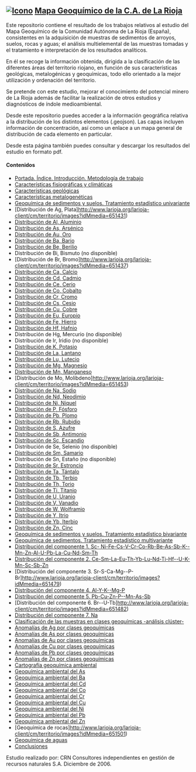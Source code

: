 ## [![Icono](http://www.iderioja.larioja.org/imagenes/logo_iderioja_56x70.gif)](http://www.iderioja.org)     [Mapa Geoquímico de la C.A. de La Rioja](https://github.com/iderioja/mapa_geoquimico)

Este repositorio contiene el resultado de los trabajos relativos al estudio del Mapa Geoquímico de la Comunidad Autónoma de La Rioja (España), consistentes en la adquisición de muestras de sedimentos de arroyos, suelos, rocas y aguas; el análisis multielemental de las muestras tomadas y el tratamiento e interpretación de los resultados analíticos.

En él se recoge la información obtenida, dirigida a la clasificación de las diferentes áreas del territorio riojano, en función de sus características geológicas, metalogénicas y geoquímicas, todo ello orientado a la mejor utilización y ordenación del territorio.

Se pretende con este estudio, mejorar el conocimiento del potencial minero de La Rioja además de facilitar la realización de otros estudios y diagnósticos de índole medioambiental.

Desde este repositorio puedes acceder a la información geográfica relativa a la distribución de los distintos elementos (.geojson). Las capas incluyen información de concentración, así como un enlace a un mapa general de distribución de cada elemento en particular.

Desde esta página también puedes consultar y descargar los resultados del estudio en formato pdf.

#### Contenidos

- [Portada. Índice. Introducción. Metodología de trabajo](http://www.larioja.org/larioja-client/cm/territorio/images?idMmedia=651426)
- [Características fisiográficas y climáticas](http://www.larioja.org/larioja-client/cm/territorio/images?idMmedia=651427)
- [Características geológicas](http://www.larioja.org/larioja-client/cm/territorio/images?idMmedia=651428)
- [Características metalogenéticas](http://www.larioja.org/larioja-client/cm/territorio/images?idMmedia=651429)
- [Geoquímica de sedimentos y suelos. Tratamiento estadístico univariante](http://www.larioja.org/larioja-client/cm/territorio/images?idMmedia=651430)
 - [Distribución de Ag, Plata]http://www.larioja.org/larioja-client/cm/territorio/images?idMmedia=651431)
 - [Distribución de Al, Aluminio](http://www.larioja.org/larioja-client/cm/territorio/images?idMmedia=651432)
 - [Distribución de As, Arsénico](http://www.larioja.org/larioja-client/cm/territorio/images?idMmedia=651433)
 - [Distribución de Au, Oro](http://www.larioja.org/larioja-client/cm/territorio/images?idMmedia=651434)
 - [Distribución de Ba, Bario](http://www.larioja.org/larioja-client/cm/territorio/images?idMmedia=651435)
 - [Distribución de Be, Berilio](http://www.larioja.org/larioja-client/cm/territorio/images?idMmedia=651436)
 - Distribución de Bi, Bismuto (no disponible)
 - [Distribución de Br, Bromo]http://www.larioja.org/larioja-client/cm/territorio/images?idMmedia=651437)
 - [Distribución de Ca, Calcio](http://www.larioja.org/larioja-client/cm/territorio/images?idMmedia=651438)
 - [Distribución de Cd, Cadmio](http://www.larioja.org/larioja-client/cm/territorio/images?idMmedia=651439)
 - [Distribución de Ce, Cerio](http://www.larioja.org/larioja-client/cm/territorio/images?idMmedia=651440)
 - [Distribución de Co, Cobalto](http://www.larioja.org/larioja-client/cm/territorio/images?idMmedia=651441)
 - [Distribución de Cr, Cromo](http://www.larioja.org/larioja-client/cm/territorio/images?idMmedia=651442)
 - [Distribución de Cs, Cesio](http://www.larioja.org/larioja-client/cm/territorio/images?idMmedia=651443)
 - [Distribución de Cu, Cobre](http://www.larioja.org/larioja-client/cm/territorio/images?idMmedia=651444)
 - [Distribución de Eu, Europio](http://www.larioja.org/larioja-client/cm/territorio/images?idMmedia=651445)
 - [Distribución de Fe, Hierro](http://www.larioja.org/larioja-client/cm/territorio/images?idMmedia=651446)
 - [Distribución de Hf, Hafnio](http://www.larioja.org/larioja-client/cm/territorio/images?idMmedia=651447)
 - Distribución de Hg, Mercurio (no disponible)
 - Distribución de Ir, Iridio (no disponible)
 - [Distribución de K, Potasio](http://www.larioja.org/larioja-client/cm/territorio/images?idMmedia=651448)
 - [Distribución de La, Lantano](http://www.larioja.org/larioja-client/cm/territorio/images?idMmedia=651449)
 - [Distribución de Lu, Lutecio](http://www.larioja.org/larioja-client/cm/territorio/images?idMmedia=651450)
 - [Distribución de Mg, Magnesio](http://www.larioja.org/larioja-client/cm/territorio/images?idMmedia=651451)
 - [Distribución de Mn, Manganeso](http://www.larioja.org/larioja-client/cm/territorio/images?idMmedia=651452)
 - [Distribución de Mo, Molibdeno]http://www.larioja.org/larioja-client/cm/territorio/images?idMmedia=651453)
 - [Distribución de Na, Sodio](http://www.larioja.org/larioja-client/cm/territorio/images?idMmedia=651454)
 - [Distribución de Nd, Neodimio](http://www.larioja.org/larioja-client/cm/territorio/images?idMmedia=651455)
 - [Distribución de Ni, Níquel](http://www.larioja.org/larioja-client/cm/territorio/images?idMmedia=651456)
 - [Distribución de P, Fósforo](http://www.larioja.org/larioja-client/cm/territorio/images?idMmedia=651457)
 - [Distribución de Pb, Plomo](http://www.larioja.org/larioja-client/cm/territorio/images?idMmedia=651458)
 - [Distribución de Rb, Rubidio](http://www.larioja.org/larioja-client/cm/territorio/images?idMmedia=651459)
 - [Distribución de S, Azufre](http://www.larioja.org/larioja-client/cm/territorio/images?idMmedia=651460)
 - [Distribución de Sb, Antimonio](http://www.larioja.org/larioja-client/cm/territorio/images?idMmedia=651461)
 - [Distribución de Sc, Escandio](http://www.larioja.org/larioja-client/cm/territorio/images?idMmedia=651462)
 - Distribución de Se, Selenio (no disponible)
 - [Distribución de Sm, Samario](http://www.larioja.org/larioja-client/cm/territorio/images?idMmedia=651463)
 - Distribución de Sn, Estaño (no disponible)
 - [Distribución de Sr, Estroncio](http://www.larioja.org/larioja-client/cm/territorio/images?idMmedia=651464)
 - [Distribución de Ta, Tántalo](http://www.larioja.org/larioja-client/cm/territorio/images?idMmedia=651465)
 - [Distribución de Tb, Terbio](http://www.larioja.org/larioja-client/cm/territorio/images?idMmedia=651466)
 - [Distribución de Th, Torio](http://www.larioja.org/larioja-client/cm/territorio/images?idMmedia=651467)
 - [Distribución de Ti, Titanio](http://www.larioja.org/larioja-client/cm/territorio/images?idMmedia=651468)
 - [Distribución de U, Uranio](http://www.larioja.org/larioja-client/cm/territorio/images?idMmedia=651469)
 - [Distribución de V, Vanadio](http://www.larioja.org/larioja-client/cm/territorio/images?idMmedia=651470)
 - [Distribución de W, Wolframio](http://www.larioja.org/larioja-client/cm/territorio/images?idMmedia=651471)
 - [Distribución de Y, Itrio](http://www.larioja.org/larioja-client/cm/territorio/images?idMmedia=651472)
 - [Distribución de Yb, Iterbio](http://www.larioja.org/larioja-client/cm/territorio/images?idMmedia=651473)
 - [Distribución de Zn, Cinc](http://www.larioja.org/larioja-client/cm/territorio/images?idMmedia=651474)
- [Geoquímica de sedimentos y suelos. Tratamiento estadístico bivariante](http://www.larioja.org/larioja-client/cm/territorio/images?idMmedia=651475)
- [Geoquímica de sedimentos. Tratamiento estadístico multivariante](http://www.larioja.org/larioja-client/cm/territorio/images?idMmedia=651476)
 - [Distribución del componente 1. Sc- Ni-Fe-Cs-V-Cr-Co-Rb-Be-As-Sb-K--Mn-Zn-Al-U-Pb-La-Cu-Nd-Sm-Th](http://www.larioja.org/larioja-client/cm/territorio/images?idMmedia=651477)
 - [Distribución del componente 2. Ce-Sm-La-Eu-Th-Yb-Lu-Nd-Ti-Hf--U-K-Mn-Sc-Sb-Zn](http://www.larioja.org/larioja-client/cm/territorio/images?idMmedia=651478)
 - [Distribución del componente 3. Sr-S-Ca-Mg--P-Br]http://www.larioja.org/larioja-client/cm/territorio/images?idMmedia=651479)
 - [Distribución del componente 4. Al-Y-K--Mg-P](http://www.larioja.org/larioja-client/cm/territorio/images?idMmedia=651480)
 - [Distribución del componente 5. Pb-Cu-Zn-P--Mn-As-Sb](http://www.larioja.org/larioja-client/cm/territorio/images?idMmedia=651481)
 - [Distribución del componente 6. Br--U-Tb]http://www.larioja.org/larioja-client/cm/territorio/images?idMmedia=651482)
 - [Distribución del componente 7. Na](http://www.larioja.org/larioja-client/cm/territorio/images?idMmedia=651483)
- [Clasificación de las muestras en clases geoquímicas -análisis clúster-](http://www.larioja.org/larioja-client/cm/territorio/images?idMmedia=651484)
 - [Anomalías de Ag por clases geoquímicas](http://www.larioja.org/larioja-client/cm/territorio/images?idMmedia=651485)
 - [Anomalías de As por clases geoquímicas](http://www.larioja.org/larioja-client/cm/territorio/images?idMmedia=651486)
 - [Anomalías de Au por clases geoquímicas](http://www.larioja.org/larioja-client/cm/territorio/images?idMmedia=651487)
 - [Anomalías de Cu por clases geoquímicas](http://www.larioja.org/larioja-client/cm/territorio/images?idMmedia=651488)
 - [Anomalías de Pb por clases geoquímicas](http://www.larioja.org/larioja-client/cm/territorio/images?idMmedia=651489)
 - [Anomalías de Zn por clases geoquímicas](http://www.larioja.org/larioja-client/cm/territorio/images?idMmedia=651490)
- [Cartografía geoquímica ambiental](http://www.larioja.org/larioja-client/cm/territorio/images?idMmedia=651491)
 - [Geoquímica ambiental del As](http://www.larioja.org/larioja-client/cm/territorio/images?idMmedia=651492)
 - [Geoquímica ambiental del Ba](http://www.larioja.org/larioja-client/cm/territorio/images?idMmedia=651493)
 - [Geoquímica ambiental del Cd](http://www.larioja.org/larioja-client/cm/territorio/images?idMmedia=651494)
 - [Geoquímica ambiental del Co](http://www.larioja.org/larioja-client/cm/territorio/images?idMmedia=651495)
 - [Geoquímica ambiental del Cr](http://www.larioja.org/larioja-client/cm/territorio/images?idMmedia=651496)
 - [Geoquímica ambiental del Cu](http://www.larioja.org/larioja-client/cm/territorio/images?idMmedia=651497)
 - [Geoquímica ambiental del Ni](http://www.larioja.org/larioja-client/cm/territorio/images?idMmedia=651498)
 - [Geoquímica ambiental del Pb](http://www.larioja.org/larioja-client/cm/territorio/images?idMmedia=651499)
 - [Geoquímica ambiental del Zn](http://www.larioja.org/larioja-client/cm/territorio/images?idMmedia=651500)
- [Geoquímica de rocas]http://www.larioja.org/larioja-client/cm/territorio/images?idMmedia=651501)
- [Geoquímica de aguas](http://www.larioja.org/larioja-client/cm/territorio/images?idMmedia=651502)
- [Conclusiones](http://www.larioja.org/larioja-client/cm/territorio/images?idMmedia=651503)


Estudio realizado por: CRN Consultores independientes en gestión de recursos naturales S.A. Diciembre de 2006.
